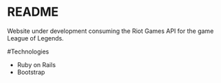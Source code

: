 # README

Website under development consuming the Riot Games API for the game League of Legends.

#Technologies

* Ruby on Rails
* Bootstrap

